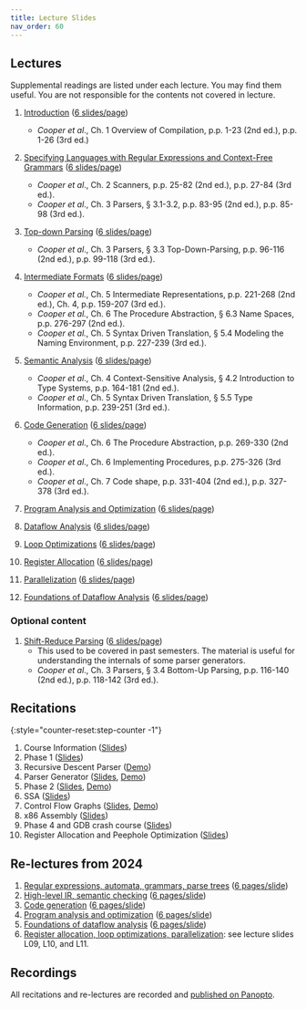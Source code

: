 ```yaml
---
title: Lecture Slides
nav_order: 60
---
```


## Lectures

Supplemental readings are listed under each lecture. You may find them useful. You are not responsible for the contents not covered in lecture.

1. [Introduction][l01] ([6 slides/page][l01-6])

   - *Cooper et al*., Ch. 1 Overview of Compilation, p.p. 1-23 (2nd ed.), p.p. 1-26 (3rd ed.)

2. [Specifying Languages with Regular Expressions and Context-Free Grammars][l02] ([6 slides/page][l02-6])

   - *Cooper et al*., Ch. 2 Scanners, p.p. 25-82 (2nd ed.), p.p. 27-84 (3rd ed.).
   - *Cooper et al*., Ch. 3 Parsers, § 3.1-3.2, p.p. 83-95 (2nd ed.), p.p. 85-98 (3rd ed.).

3. [Top-down Parsing][l03] ([6 slides/page][l03-6])

   - *Cooper et al*., Ch. 3 Parsers, § 3.3 Top-Down-Parsing, p.p. 96-116 (2nd ed.), p.p. 99-118 (3rd ed.).

4. [Intermediate Formats][l04] ([6 slides/page][l04-6])
    - *Cooper et al.*, Ch. 5 Intermediate Representations, p.p. 221-268 (2nd ed.), Ch. 4, p.p. 159-207 (3rd ed.).
    - *Cooper et al.*, Ch. 6 The Procedure Abstraction, § 6.3 Name Spaces, p.p. 276-297 (2nd ed.).
    - *Cooper et al.*, Ch. 5 Syntax Driven Translation, § 5.4 Modeling the Naming Environment, p.p. 227-239 (3rd ed.).
5. [Semantic Analysis][l05] ([6 slides/page][l05-6])
    - *Cooper et al*., Ch. 4 Context-Sensitive Analysis, § 4.2 Introduction to Type Systems, p.p. 164-181 (2nd ed.).
    - *Cooper et al*., Ch. 5 Syntax Driven Translation, § 5.5 Type Information, p.p. 239-251 (3rd ed.).
6. [Code Generation][l06] ([6 slides/page][l06-6])
    - _Cooper et al_., Ch. 6 The Procedure Abstraction, p.p. 269-330 (2nd ed.).
    - _Cooper et al_., Ch. 6 Implementing Procedures, p.p. 275-326 (3rd ed.).
    - _Cooper et al_., Ch. 7 Code shape, p.p. 331-404 (2nd ed.), p.p. 327-378 (3rd ed.).
1. [Program Analysis and Optimization][l07] ([6 slides/page][l07-6])
1. [Dataflow Analysis][l08] ([6 slides/page][l08-6])
1. [Loop Optimizations][l09] ([6 slides/page][l09-6])
1. [Register Allocation][l10] ([6 slides/page][l10-6])
1. [Parallelization][l11] ([6 slides/page][l11-6])
1. [Foundations of Dataflow Analysis][l12] ([6 slides/page][l12-6])

### Optional content

1. [Shift-Reduce Parsing][lshift] ([6 slides/page][lshift-6])
    - This used to be covered in past semesters. The material is useful for understanding the internals of some parser generators.
    - _Cooper et al_., Ch. 3 Parsers, § 3.4 Bottom-Up Parsing, p.p. 116-140 (2nd ed.), p.p. 118-142 (3rd ed.).

[l01]: assets/documents/lectures/L01-Introduction.pdf
[l01-6]: assets/documents/lectures/L01-Introduction-6pages.pdf
[l02]: assets/documents/lectures/L02-RegularExpressionsAndGrammars.pdf
[l02-6]: assets/documents/lectures/L02-RegularExpressionsAndGrammars-6pages.pdf
[l03]: assets/documents/lectures/L03-TopDownParsing.pdf
[l03-6]: assets/documents/lectures/L03-TopDownParsing-6pages.pdf
[l04]: assets/documents/lectures/L04-IntermediateFormats.pdf
[l04-6]: assets/documents/lectures/L04-IntermediateFormats-6pages.pdf
[l05]: assets/documents/lectures/L05-SemanticAnalysis.pdf
[l05-6]: assets/documents/lectures/L05-SemanticAnalysis-6pages.pdf
[l06]: assets/documents/lectures/L06-CodeGeneration.pdf
[l06-6]: assets/documents/lectures/L06-CodeGeneration-6pages.pdf
[l07]: assets/documents/lectures/L07-ProgramAnalysisOptimization.pdf
[l07-6]: assets/documents/lectures/L07-ProgramAnalysisOptimization-6pages.pdf
[l08]: assets/documents/lectures/L08-DataflowAnalysis.pdf
[l08-6]: assets/documents/lectures/L08-DataflowAnalysis-6pages.pdf
[l09]: assets/documents/lectures/L09-LoopOptimizations.pdf
[l09-6]: assets/documents/lectures/L09-LoopOptimizations-6pages.pdf
[l10]: assets/documents/lectures/L10-RegisterAllocation.pdf
[l10-6]: assets/documents/lectures/L10-RegisterAllocation-6pages.pdf
[l11]: assets/documents/lectures/L11-Parallelization.pdf
[l11-6]: assets/documents/lectures/L11-Parallelization-6pages.pdf
[l12]: assets/documents/lectures/L12-FoundationsOfDataflowAnalysis.pdf
[l12-6]: assets/documents/lectures/L12-FoundationsOfDataflowAnalysis-6pages.pdf

[lshift]: assets/documents/lectures/L-ShiftReduceParsing.pdf
[lshift-6]: assets/documents/lectures/L-ShiftReduceParsing-6pages.pdf
[cooper]: https://mit.primo.exlibrisgroup.com/permalink/01MIT_INST/jp08pj/alma9935028392606761

## Recitations

{:style="counter-reset:step-counter -1"}
1. Course Information ([Slides][r00])
1. Phase 1 ([Slides][r01])
1. Recursive Descent Parser ([Demo](https://github.com/6110-sp25/recitation2/))
1. Parser Generator ([Slides][r03], [Demo](https://github.com/6110-sp25/recitation3))
1. Phase 2 ([Slides][r04], [Demo](https://github.com/6110-sp25/recitation4))
1. SSA ([Slides][r05])
1. Control Flow Graphs ([Slides][r06], [Demo](https://github.com/6110-sp25/recitation6))
1. x86 Assembly ([Slides][r07])
1. Phase 4 and GDB crash course ([Slides][r09])
1. Register Allocation and Peephole Optimization ([Slides][r10])

[r00]: assets/documents/recitations/r0-course-information.pdf
[r01]: assets/documents/recitations/r01-project-overview-phase1.pdf
[r03]: assets/documents/recitations/r03-parser-generator.pdf
[r04]: assets/documents/recitations/r04-phase2.pdf
[r05]: assets/documents/recitations/r05-ssa.pdf
[r06]: assets/documents/recitations/r06-cfg.pdf
[r07]: assets/documents/recitations/r07-x86-asm.pdf
[r09]: assets/documents/recitations/r09-phase4.pdf
[r10]: assets/documents/recitations/r10-hack-peephole.pdf

## Re-lectures from 2024

1. [Regular expressions, automata, grammars, parse trees][rl-1] ([6 pages/slide][rl-1-6pages])
2. [High-level IR, semantic checking][rl-2] ([6 pages/slide][rl-2-6pages])
3. [Code generation][rl-3] ([6 pages/slide][rl-3-6pages])
4. [Program analysis and optimization][rl-4] ([6 pages/slide][rl-4-6pages])
5. [Foundations of dataflow analysis][rl-5] ([6 pages/slide][rl-5-6pages])
6. [Register allocation, loop optimizations, parallelization][rl-6]: see lecture slides L09, L10, and L11.

[rl-1]: assets/documents/relectures/relecture-1.pdf
[rl-1-6pages]: assets/documents/relectures/relecture-1-6pages.pdf
[rl-2]: assets/documents/relectures/relecture-2.pdf
[rl-2-6pages]: assets/documents/relectures/relecture-2-6pages.pdf
[rl-3]: assets/documents/relectures/relecture-3.pdf
[rl-3-6pages]: assets/documents/relectures/relecture-3-6pages.pdf
[rl-4]: assets/documents/relectures/relecture-4.pdf
[rl-4-6pages]: assets/documents/relectures/relecture-4-6pages.pdf
[rl-5]: assets/documents/relectures/relecture-5.pdf
[rl-5-6pages]: assets/documents/relectures/relecture-5-6pages.pdf
[rl-6]: assets/documents/relectures/relecture-6.pdf

## Recordings
All recitations and re-lectures are recorded and [published on Panopto](https://mit.hosted.panopto.com/Panopto/Pages/Sessions/List.aspx?folderID=d1b52dac-7f75-4148-ae95-b27f000ebb7e).
